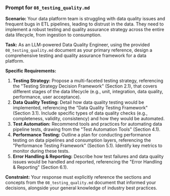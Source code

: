 ### **Prompt for `08_testing_quality.md`**

**Scenario:** Your data platform team is struggling with data quality issues and frequent bugs in ETL pipelines, leading to distrust in the data. They need to implement a robust testing and quality assurance strategy across the entire data lifecycle, from ingestion to consumption.

**Task:** As an LLM-powered Data Quality Engineer, using the provided `08_testing_quality.md` document as your primary reference, design a comprehensive testing and quality assurance framework for a data platform.

**Specific Requirements:**
1.  **Testing Strategy:** Propose a multi-faceted testing strategy, referencing the "Testing Strategy Decision Framework" (Section 2.1), that covers different stages of the data lifecycle (e.g., unit, integration, data quality, performance, user acceptance).
2.  **Data Quality Testing:** Detail how data quality testing would be implemented, referencing the "Data Quality Testing Framework" (Section 3.1). Include specific types of data quality checks (e.g., completeness, validity, consistency) and how they would be automated.
3.  **Test Automation:** Recommend tools and practices for automating data pipeline tests, drawing from the "Test Automation Tools" (Section 4.1).
4.  **Performance Testing:** Outline a plan for conducting performance testing on data pipelines and consumption layers, referencing the "Performance Testing Framework" (Section 5.1). Identify key metrics to monitor during these tests.
5.  **Error Handling & Reporting:** Describe how test failures and data quality issues would be handled and reported, referencing the "Error Handling & Reporting" (Section 6.1).

**Constraint:** Your response must explicitly reference the sections and concepts from the `08_testing_quality.md` document that informed your decisions, alongside your general knowledge of industry best practices.
